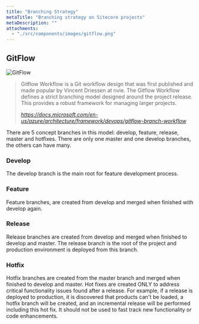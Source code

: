```yaml
---
title: "Branching Strategy"
metaTitle: "Branching strategy on Sitecore projects"
metaDescription: ""
attachments:
  - "./src/components/images/gitflow.png"
---
```


## GitFlow

![GitFlow](https://docs.microsoft.com/en-us/azure/architecture/framework/_images/hotfix-branches.png)

> Gitflow Workflow is a Git workflow design that was first published and made popular by Vincent Driessen at nvie. The Gitflow Workflow defines a strict branching model designed around the project release. This provides a robust framework for managing larger projects.
>
> *https://docs.microsoft.com/en-us/azure/architecture/framework/devops/gitflow-branch-workflow*

There are 5 concept branches in this model: develop, feature, release, master and hotfixes. There are only one master and one develop branches, the others can have many.

### Develop
The develop branch is the main root for feature development process.

### Feature
Feature branches, are created from develop and merged when finished with develop again.

### Release
Release branches are created from develop and merged when finished to develop and master. The release branch is the root of the project and production environment is deployed from this branch.

### Hotfix
Hotfix branches are created from the master branch and merged when finished to develop and master.
Hot fixes are created ONLY to address critical functionality issues found after a release.  For example, if a release is deployed to production, it is discovered that products can't be loaded, a hotfix branch will be created, and an incremental release will be performed including this hot fix.  It should not be used to fast track new functionality or code enhancements.

